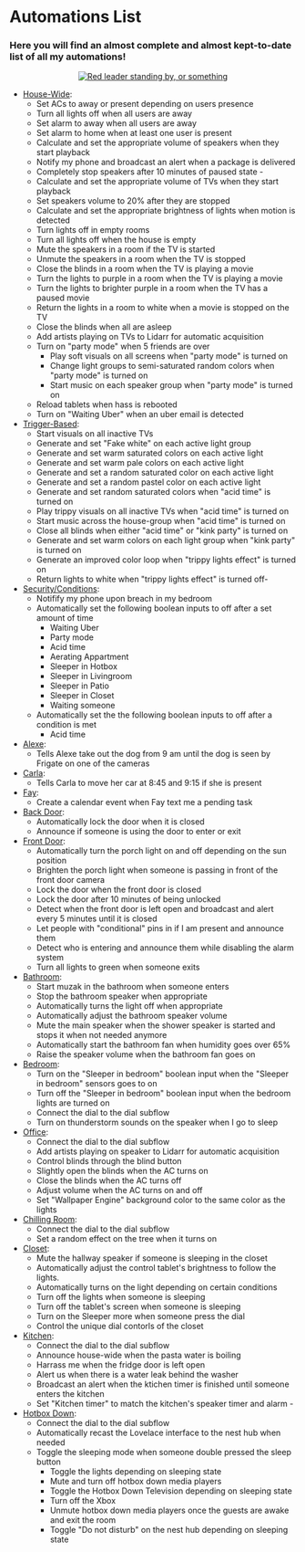 



# Automations List

### Here you will find an almost complete and almost kept-to-date list of all my automations!

  

<p  align="center">  <a  href="/node-red"><img  src="https://img.shields.io/badge/Nodered%20FLows-purple"  alt="Red leader standing by, or something"></p> 

- [House-Wide](/node-red/flows/House-Wide.json):
  - Set ACs to away or present depending on users presence
  - Turn all lights off when all users are away
  - Set alarm to away when all users are away
  - Set alarm to home when at least one user is present
  - Calculate and set the appropriate volume of speakers when they start playback
  - Notify my phone and broadcast an alert when a package is delivered
  - Completely stop speakers after 10 minutes of paused state  - 
  - Calculate and set the appropriate volume of TVs when they start playback
  - Set speakers volume to 20% after they are stopped
  - Calculate and set the appropriate brightness of lights when motion is detected
  - Turn lights off in empty rooms
  - Turn all lights off when the house is empty
  - Mute the speakers in a room if the TV is started
  - Unmute the speakers in a room when the TV is stopped
  - Close the blinds in a room when the TV is playing a movie
  - Turn the lights to purple in a room when the TV is playing a movie
  - Turn the lights to brighter purple in a room when the TV has a paused movie
  - Return the lights in a room to white when a movie is stopped on the TV
  - Close the blinds when all are asleep
  - Add artists playing on TVs to Lidarr for automatic acquisition
  - Turn on "party mode" when 5 friends are over
     -  Play soft visuals on all screens when "party mode" is turned on
     - Change light groups to semi-saturated random colors when "party mode" is turned on
     - Start music on each speaker group when "party mode" is turned on
   - Reload tablets when hass is rebooted
   - Turn on "Waiting Uber" when an uber email is detected
- [Trigger-Based](/node-red/flows/Trigger-Based.json):
  - Start visuals on all inactive TVs
  - Generate and set "Fake white" on each active light group
  - Generate and set warm saturated colors on each active light
  - Generate and set warm pale colors on each active light
  - Generate and set a random saturated color on each active light
  - Generate and set a random pastel color on each active light
  - Generate and set random saturated colors when "acid time" is turned on
  - Play trippy visuals on all inactive TVs  when "acid time" is turned on
  - Start music across the house-group when "acid time" is turned on
  - Close all blinds when either "acid time" or "kink party" is turned on
  - Generate and set warm colors on each light group when "kink party" is turned on
  - Generate an improved color loop when "trippy lights effect" is turned on
  - Return lights to white when "trippy lights effect" is turned off- 
- [Security/Conditions](/node-red/flows/Security%2Fconditions.json):
   - Notifify my phone upon breach in my bedroom
   - Automatically set the following boolean inputs to off after a set amount of time
     - Waiting Uber
     - Party mode
     - Acid time
     - Aerating Appartment
     - Sleeper in Hotbox
     - Sleeper in Livingroom
     - Sleeper in Patio
     - Sleeper in Closet
     - Waiting someone
   - Automatically set the the following boolean inputs to off after a condition is met
      - Acid time
- [Alexe](/node-red/flows/Alexe.json):
   - Tells Alexe take out the dog from 9 am until the dog is seen by Frigate on one of the cameras
- [Carla](/node-red/flows/Carla.json):
   - Tells Carla to move her car at 8:45 and 9:15 if she is present
- [Fay](/node-red/flows/Fay.json):
   - Create a calendar event when Fay text me a pending task
- [Back Door](/node-red/flows/Back%20door.json):
   - Automatically lock the door when it is closed
   - Announce if someone is using the door to enter or exit
- [Front Door](/node-red/flows/Front%20Door.json):
  - Automatically turn the porch light on and off depending on the sun position
  - Brighten the porch light when someone is passing in front of the front door camera
  - Lock the door when the front door is closed
  - Lock the door after 10 minutes of being unlocked
  - Detect when the front door is left open and broadcast and alert every 5 minutes until it is closed
  - Let people with "conditional" pins in if I am present and announce them
  - Detect who is entering and announce them while disabling the alarm system
  - Turn all lights to green when someone exits
- [Bathroom](/node-red/flows/Bathroom.json):
  - Start muzak in the bathroom when someone enters
  - Stop the bathroom speaker when appropriate
  - Automatically turns the light off when appropriate
  - Automatically adjust the bathroom speaker volume
  - Mute the main speaker when the shower speaker is started and stops it when not needed anymore
  - Automatically start the bathroom fan when humidity goes over 65%
  - Raise the speaker volume when the bathroom fan goes on
- [Bedroom](/node-red/flows/Bedroom.json):
   - Turn on the "Sleeper in bedroom" boolean input when the "Sleeper in bedroom" sensors goes to on
   - Turn off the "Sleeper in bedroom" boolean input when the bedroom lights are turned on
   - Connect the dial to the dial subflow
   - Turn on thunderstorm sounds on the speaker when I go to sleep
- [Office](/node-red/flows/Office.json):
  - Connect the dial to the dial subflow
  - Add artists playing on speaker to Lidarr for automatic acquisition
  - Control blinds through the blind button
  - Slightly open the blinds when the AC turns on
  - Close the blinds when the AC turns off
  - Adjust volume when the AC turns on and off
  - Set "Wallpaper Engine" background color to the same color as the lights
- [Chilling Room](/node-red/flows/Chilling%20Room.json):
  - Connect the dial to the dial subflow
  - Set a random effect on the tree when it turns on
- [Closet](/node-red/flows/Closet.json):
  - Mute the hallway speaker if someone is sleeping in the closet
  - Automatically adjust the control tablet's brightness to follow the lights.
  - Automatically turns on the light depending on certain conditions
  - Turn off the lights when someone is sleeping
  - Turn off the tablet's screen when someone is sleeping
  - Turn on the Sleeper more when someone press the dial
  - Control the unique dial contorls of the closet
- [Kitchen](/node-red/flows/Kitchen.json):
   - Connect the dial to the dial subflow
   - Announce house-wide when the pasta water is boiling
   - Harrass me when the fridge door is left open
   - Alert us when there is a water leak behind the washer
   - Broadcast an alert when the ktichen timer is finished until someone enters the kitchen
   - Set "Kitchen timer" to match the kitchen's speaker timer and alarm   - 
- [Hotbox Down](/node-red/flows/Hotbox%20Down.json):
  - Connect the dial to the dial subflow
  - Automatically recast the Lovelace interface to the nest hub when needed
  - Toggle the sleeping mode when someone double pressed the sleep button
     - Toggle the lights depending on sleeping state
     - Mute and turn off hotbox down media players
     - Toggle the Hotbox Down Television depending on sleeping state
     - Turn off the Xbox
     - Unmute hotbox down media players once the guests are awake and exit the room
     - Toggle "Do not disturb" on the nest hub depending on sleeping state